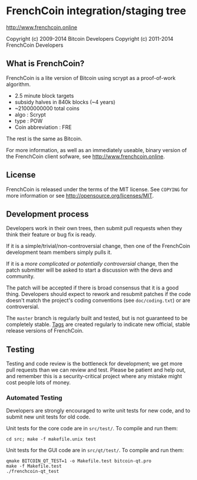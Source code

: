 FrenchCoin integration/staging tree
================================

http://www.frenchcoin.online

Copyright (c) 2009-2014 Bitcoin Developers
Copyright (c) 2011-2014 FrenchCoin Developers

What is FrenchCoin?
----------------

FrenchCoin is a lite version of Bitcoin using scrypt as a proof-of-work algorithm.
 - 2.5 minute block targets
 - subsidy halves in 840k blocks (~4 years)
 - ~21000000000 total coins
 - algo : Scrypt
 - type : POW
 - Coin abbreviation : FRE

The rest is the same as Bitcoin.


For more information, as well as an immediately useable, binary version of
the FrenchCoin client sofware, see http://www.frenchcoin.online.

License
-------

FrenchCoin is released under the terms of the MIT license. See `COPYING` for more
information or see http://opensource.org/licenses/MIT.

Development process
-------------------

Developers work in their own trees, then submit pull requests when they think
their feature or bug fix is ready.

If it is a simple/trivial/non-controversial change, then one of the FrenchCoin
development team members simply pulls it.

If it is a *more complicated or potentially controversial* change, then the patch
submitter will be asked to start a discussion with the devs and community.

The patch will be accepted if there is broad consensus that it is a good thing.
Developers should expect to rework and resubmit patches if the code doesn't
match the project's coding conventions (see `doc/coding.txt`) or are
controversial.

The `master` branch is regularly built and tested, but is not guaranteed to be
completely stable. [Tags](https://github.com/frenchcoin-project/frenchcoin/tags) are created
regularly to indicate new official, stable release versions of FrenchCoin.

Testing
-------

Testing and code review is the bottleneck for development; we get more pull
requests than we can review and test. Please be patient and help out, and
remember this is a security-critical project where any mistake might cost people
lots of money.

### Automated Testing

Developers are strongly encouraged to write unit tests for new code, and to
submit new unit tests for old code.

Unit tests for the core code are in `src/test/`. To compile and run them:

    cd src; make -f makefile.unix test

Unit tests for the GUI code are in `src/qt/test/`. To compile and run them:

    qmake BITCOIN_QT_TEST=1 -o Makefile.test bitcoin-qt.pro
    make -f Makefile.test
    ./frenchcoin-qt_test

